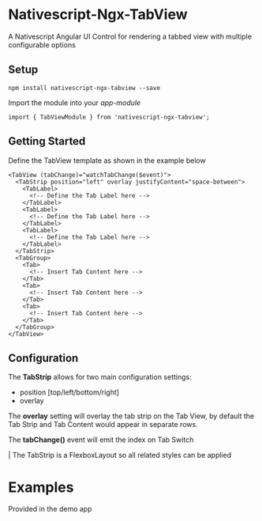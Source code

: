 # Nativescript-Ngx-TabView

A Nativescript Angular UI Control for rendering a tabbed view with multiple
configurable options

## Setup

`npm install nativescript-ngx-tabview --save`

Import the module into your _app-module_

```
import { TabViewModule } from 'nativescript-ngx-tabview';

```

## Getting Started

Define the TabView template as shown in the example below

```
<TabView (tabChange)="watchTabChange($event)">
  <TabStrip position="left" overlay justifyContent="space-between">
    <TabLabel>
      <!-- Define the Tab Label here -->
    </TabLabel>
    <TabLabel>
      <!-- Define the Tab Label here -->
    </TabLabel>
    <TabLabel>
      <!-- Define the Tab Label here -->
    </TabLabel>
  </TabStrip>
  <TabGroup>
    <Tab>
      <!-- Insert Tab Content here -->
    </Tab>
    <Tab>
      <!-- Insert Tab Content here -->
    </Tab>
    <Tab>
      <!-- Insert Tab Content here -->
    </Tab>
  </TabGroup>
</TabView>

```

## Configuration

The __TabStrip__ allows for two main configuration settings:

- position [top/left/bottom/right]
- overlay 

The **overlay** setting will overlay the tab strip on the Tab View, by default the Tab Strip and
Tab Content would appear in separate rows.

The __tabChange()__ event will emit the index on Tab Switch

| The TabStrip is a FlexboxLayout so all related styles can be applied

# Examples

Provided in the demo app


